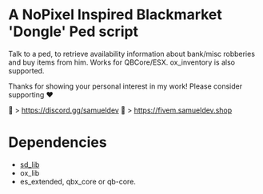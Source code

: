 # A NoPixel Inspired Blackmarket 'Dongle' Ped script
Talk to a ped, to retrieve availability information about bank/misc robberies and buy items from him. Works for QBCore/ESX. ox_inventory is also supported.

Thanks for showing your personal interest in my work! Please consider supporting ❤

🔗 > https://discord.gg/samueldev 🔗 > https://fivem.samueldev.shop

# Dependencies 
- [sd_lib](https://github.com/Samuels-Development/sd_lib)
- ox_lib
- es_extended, qbx_core or qb-core.
